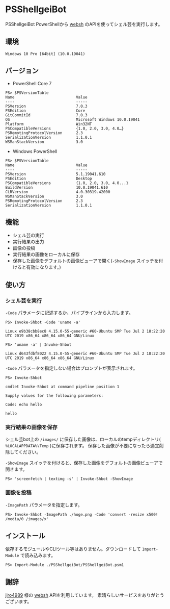 
# PSShellgeiBot

PSShellgeiBot PowerShellから [websh](https://github.com/jiro4989/websh) のAPIを使ってシェル芸を実行します。

## 環境

```
Windows 10 Pro [64bit] (10.0.19041)
```

## バージョン

- PowerShell Core 7

```
PS> $PSVersionTable
Name                           Value
----                           -----
PSVersion                      7.0.3
PSEdition                      Core
GitCommitId                    7.0.3
OS                             Microsoft Windows 10.0.19041
Platform                       Win32NT
PSCompatibleVersions           {1.0, 2.0, 3.0, 4.0…}
PSRemotingProtocolVersion      2.3
SerializationVersion           1.1.0.1
WSManStackVersion              3.0
```

- Windows PowerShell

```
PS> $PSVersionTable
Name                           Value
----                           -----
PSVersion                      5.1.19041.610
PSEdition                      Desktop
PSCompatibleVersions           {1.0, 2.0, 3.0, 4.0...}
BuildVersion                   10.0.19041.610
CLRVersion                     4.0.30319.42000
WSManStackVersion              3.0
PSRemotingProtocolVersion      2.3
SerializationVersion           1.1.0.1
```

## 機能

- シェル芸の実行
- 実行結果の出力
- 画像の投稿
- 実行結果の画像をローカルに保存
- 保存した画像をデフォルトの画像ビューアで開く(`-ShowImage` スイッチを付けると有効になります。)

## 使い方

### シェル芸を実行

`-Code` パラメータに記述するか、パイプラインから入力します。

```pwsh
PS> Invoke-Shbot -Code 'uname -a'

Linux e9b38cbb8ec8 4.15.0-55-generic #60-Ubuntu SMP Tue Jul 2 18:22:20 UTC 2019 x86_64 x86_64 x86_64 GNU/Linux

PS> 'uname -a' | Invoke-Shbot

Linux d643fdbf8022 4.15.0-55-generic #60-Ubuntu SMP Tue Jul 2 18:22:20 UTC 2019 x86_64 x86_64 x86_64 GNU/Linux
```

`-Code` パラメータを指定しない場合はプロンプトが表示されます。

```pwsh
PS> Invoke-Shbot

cmdlet Invoke-Shbot at command pipeline position 1

Supply values for the following parameters:

Code: echo hello

hello
```

### 実行結果の画像を保存

シェル芸bot上の `/images/` に保存した画像は、ローカルのtempディレクトリ( `%LOCALAPPDATA%\Temp` )に保存されます。
保存した画像が不要になったら適宜削除してください。

`-ShowImage` スイッチを付けると、保存した画像をデフォルトの画像ビューアで開きます。

```pwsh
PS> 'screenfetch | textimg -s' | Invoke-Shbot -ShowImage
```


### 画像を投稿

`-ImagePath` パラメータを指定します。

```
PS> Invoke-Shbot -ImagePath ./hoge.png -Code 'convert -resize x500! /media/0 /images/x'
```

## インストール

依存するモジュールやCLIツール等はありません。ダウンロードして `Import-Module` で読み込みます。

```
PS> Import-Module ./PSShellgeiBot/PSShellgeiBot.psm1
```

## 謝辞

[jiro4989](https://github.com/jiro4989) 様の [websh](https://github.com/jiro4989/websh) APIを利用しています。
素晴らしいサービスをありがとうございます。

